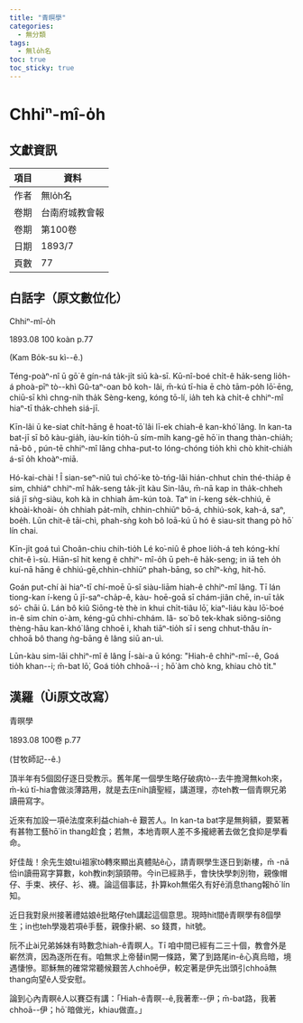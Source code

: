 ```yaml
---
title: "青暝學"
categories:
  - 無分類
tags:
  - 無lo̍h名
toc: true
toc_sticky: true
---
```


# Chhiⁿ-mî-o̍h

## 文獻資訊

| 項目 | 資料 |
|---|---|
| 作者 | 無lo̍h名 |
| 卷期 | 台南府城教會報 |
| 卷期 | 第100卷 |
| 日期 | 1893/7 |
| 頁數 | 77 |

## 白話字（原文數位化）

Chhiⁿ-mî-o̍h

1893.08 100 koàn p.77

(Kam Bo̍k-su kì--ê.)

Téng-poàⁿ-nî ū gō͘ ê gín-ná ta̍k-ji̍t siū kà-sī. Kū-nî-boé chi̍t-ê ha̍k-seng lio̍h- á phoà-pīⁿ tò--khì Gû-taⁿ-oan bô koh- lâi, m̄-kú tī-hia ē chò tām-po̍h lō͘-ēng, chiū-sī khì chng-ni̍h tha̍k Sèng-keng, kóng tō-lí, ia̍h teh kà chi̍t-ê chhiⁿ-mî hiaⁿ-tī tha̍k-chheh siá-jī.

Kīn-lâi ū ke-siat chi̍t-hāng ê hoat-tō͘ lâi lī-ek chiah-ê kan-khó͘ lâng. In kan-ta bat-jī sī bô kàu-gia̍h, iàu-kín tio̍h-ū sím-mi̍h kang-gē hō͘ in thang thàn-chia̍h; nā-bô , pún-tē chhiⁿ-mî lâng chha-put-to lóng-chóng tio̍h khì chò khit-chia̍h á-sī o̍h khoàⁿ-miā.

Hó-kai-chài ! Î sian-seⁿ-niû tuì chó͘-ke tò-tńg-lâi hián-chhut chin thé-thia̍p ê sim, chhiáⁿ chhiⁿ-mî ha̍k-seng ta̍k-ji̍t kàu Sin-lâu, m̄-nā kap in tha̍k-chheh siá jī sǹg-siàu, koh kà in chhiah ām-kún toà. Taⁿ in í-keng se̍k-chhiú, ē khoài-khoài- o̍h chhiah pa̍t-mi̍h, chhin-chhiūⁿ bō-á, chhiú-sok, kah-á, saⁿ, boe̍h. Lūn chit-ê tāi-chì, phah-sǹg koh bô loā-kú ū hó ê siau-sit thang pò hō͘ lín chai.

Kīn-ji̍t goá tuì Choân-chiu chih-tio̍h Lé ko͘-niû ê phoe lio̍h-á teh kóng-khí chit-ê ì-sù. Hiān-sî hit keng ê chhiⁿ- mî-o̍h ū peh-ê ha̍k-seng; in iā teh o̍h kuí-nā hāng ê chhiú-gē,chhin-chhiūⁿ phah-bāng, so chîⁿ-kǹg, hit-hō.

Goán put-chí ài hiaⁿ-tī chí-moē ū-sî siàu-liām hiah-ê chhiⁿ-mî lâng. Tī lán tiong-kan í-keng ū jī-saⁿ-cha̍p-ê, kàu- hoē-goā sī chám-jiân chē, in-uī ta̍k só͘- chāi ū. Lán bô kiû Siōng-tè thè in khui chi̍t-tiâu lō͘, kiaⁿ-liáu kàu lō͘-boé in-ê sim chin o͘-àm, kéng-gū chhi-chhám. Iâ- so͘ bô tek-khak siông-siông thèng-hāu kan-khó͘ lâng chhoē i, khah tiāⁿ-tio̍h sī i seng chhut-thâu ín-chhoā bô thang ǹg-bāng ê lâng siū an-uì.

Lūn-kàu sim-lāi chhiⁿ-mî ê lâng Í-sài-a ū kóng: "Hiah-ê chhiⁿ-mî--ê, Goá tio̍h khan--i; m̄-bat lō͘, Goá tio̍h chhoā--i ; hō͘ àm chò kng, khiau chò ti̍t."

## 漢羅（Ùi原文改寫）

青暝學

1893.08 100卷 p.77

(甘牧師記--ê.)

頂半年有5個囡仔逐日受教示。舊年尾一個學生略仔破病tò--去牛擔灣無koh來，m̄-kú tī-hia會做淡薄路用，就是去庄ni̍h讀聖經，講道理，亦teh教一個青瞑兄弟讀冊寫字。

近來有加設一項ê法度來利益chiah-ê 艱苦人。In kan-ta bat字是無夠額，要緊著有甚物工藝hō͘ in thang趁食；若無，本地青瞑人差不多攏總著去做乞食抑是學看命。

好佳哉！余先生娘tuì祖家tò轉來顯出真體貼ê心，請青瞑學生逐日到新樓，m̄ -nā佮in讀冊寫字算數，koh教in刺頷頸帶。今in已經熟手，會快快學刺別物，親像帽仔、手束、裌仔、衫、襪。論這個事誌，扑算koh無偌久有好ê消息thang報hō͘ lín 知。

近日我對泉州接著禮姑娘ê批略仔teh講起這個意思。現時hit間ê青瞑學有8個學生；in也teh學幾若項ê手藝，親像扑網、so 錢貫，hit號。

阮不止ài兄弟姊妹有時數念hiah-ê青瞑人。Tī 咱中間已經有二三十個，教會外是嶄然濟，因為逐所在有。咱無求上帝替in開一條路，驚了到路尾in-ê心真烏暗，境遇悽慘。耶穌無的確常常聽候艱苦人chhoē伊，較定著是伊先出頭引chhoā無thang向望ê人受安慰。

論到心內青瞑ê人以賽亞有講：「Hiah-ê青瞑--ê,我著牽--伊；m̄-bat路，我著chhoā--伊；hō͘ 暗做光，khiau做直。」
